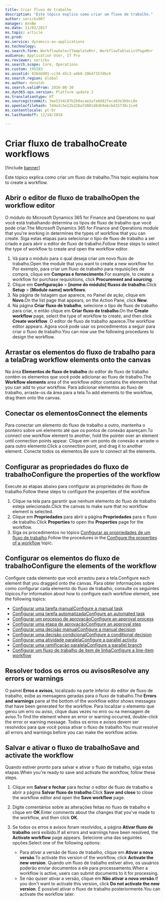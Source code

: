 ```yaml
---
title: Criar fluxo de trabalho
description: "Este tópico explica como criar um fluxo de trabalho."
author: sericks007
manager: AnnBe
ms.date: 11/03/2017
ms.topic: article
ms.prod: 
ms.service: dynamics-ax-applications
ms.technology: 
ms.search.form: WorkflowSelectTemplateRnr, WorkflowTableListPageRnr
audience: Application User, IT Pro
ms.reviewer: sericks
ms.search.scope: Core, Operations
ms.custom: 195583
ms.assetid: 836ddd01-cc34-45c3-a4b0-20647357dbc6
ms.search.region: Global
ms.author: donaldc
ms.search.validFrom: 2016-08-30
ms.dyn365.ops.version: Platform update 2
ms.translationtype: HT
ms.sourcegitcommit: 3ee5334c87b2b0acae2afa6882feca63e3b9cc8e
ms.openlocfilehash: 7d4a3c5e12b226a7d801d8db9abcbd15738c1ce0
ms.contentlocale: pt-br
ms.lasthandoff: 12/18/2018

---
```


# <a name="create-workflows"></a><span data-ttu-id="130f8-103">Criar fluxo de trabalho</span><span class="sxs-lookup"><span data-stu-id="130f8-103">Create workflows</span></span>

[!include [banner](../includes/banner.md)]

<span data-ttu-id="130f8-104">Este tópico explica como criar um fluxo de trabalho.</span><span class="sxs-lookup"><span data-stu-id="130f8-104">This topic explains how to create a workflow.</span></span>

## <a name="open-the-workflow-editor"></a><span data-ttu-id="130f8-105">Abrir o editor de fluxo de trabalho</span><span class="sxs-lookup"><span data-stu-id="130f8-105">Open the workflow editor</span></span>

<span data-ttu-id="130f8-106">O módulo do Microsoft Dynamics 365 for Finance and Operations no qual você está trabalhando determina os tipos de fluxo de trabalho que você pode criar.</span><span class="sxs-lookup"><span data-stu-id="130f8-106">The Microsoft Dynamics 365 for Finance and Operations module that you're working in determines the types of workflow that you can create.</span></span> <span data-ttu-id="130f8-107">Siga estas etapas para selecionar o tipo de fluxo de trabalho a ser criado e para abrir o editor de fluxo de trabalho.</span><span class="sxs-lookup"><span data-stu-id="130f8-107">Follow these steps to select the type of workflow to create and open the workflow editor.</span></span>

1. <span data-ttu-id="130f8-108">Vá para o módulo para o qual deseja criar um novo fluxo de trabalho.</span><span class="sxs-lookup"><span data-stu-id="130f8-108">Open the module that you want to create a new workflow for.</span></span> <span data-ttu-id="130f8-109">Por exemplo, para criar um fluxo de trabalho para requisições de compra, clique em **Compras e fornecimento**.</span><span class="sxs-lookup"><span data-stu-id="130f8-109">For example, to create a workflow for purchase requisitions, click **Procurement and sourcing**.</span></span>
2. <span data-ttu-id="130f8-110">Clique em **Configuração** &gt; **\[nome do módulo\] fluxos de trabalho**.</span><span class="sxs-lookup"><span data-stu-id="130f8-110">Click **Setup** &gt; **\[Module name\] workflows**.</span></span>
3. <span data-ttu-id="130f8-111">Na página de listagem que aparece, no Painel de ação, clique em **Novo**.</span><span class="sxs-lookup"><span data-stu-id="130f8-111">On the list page that appears, on the Action Pane, click **New**.</span></span>
4. <span data-ttu-id="130f8-112">Na página **Criar fluxo de trabalho**, selecione o tipo de fluxo de trabalho para criar, e então clique em **Criar fluxo de trabalho**.</span><span class="sxs-lookup"><span data-stu-id="130f8-112">On the **Create workflow** page, select the type of workflow to create, and then click **Create workflow**.</span></span> <span data-ttu-id="130f8-113">O editor de fluxo de trabalho aparece.</span><span class="sxs-lookup"><span data-stu-id="130f8-113">The workflow editor appears.</span></span> <span data-ttu-id="130f8-114">Agora você pode usar os procedimentos a seguir para criar o fluxo de trabalho.</span><span class="sxs-lookup"><span data-stu-id="130f8-114">You can now use the following procedures to design the workflow.</span></span>

## <a name="drag-workflow-elements-onto-the-canvas"></a><span data-ttu-id="130f8-115">Arrastar os elementos do fluxo de trabalho para a tela</span><span class="sxs-lookup"><span data-stu-id="130f8-115">Drag workflow elements onto the canvas</span></span>

<span data-ttu-id="130f8-116">Na área **Elementos de fluxo de trabalho** do editor de fluxo de trabalho contém os elementos que você pode adicionar ao fluxo de trabalho.</span><span class="sxs-lookup"><span data-stu-id="130f8-116">The **Workflow elements** area of the workflow editor contains the elements that you can add to your workflow.</span></span> <span data-ttu-id="130f8-117">Para adicionar elementos ao fluxo de trabalho, arraste-os da área para a tela.</span><span class="sxs-lookup"><span data-stu-id="130f8-117">To add elements to the workflow, drag them onto the canvas.</span></span>

## <a name="connect-the-elements"></a><span data-ttu-id="130f8-118">Conectar os elementos</span><span class="sxs-lookup"><span data-stu-id="130f8-118">Connect the elements</span></span>

<span data-ttu-id="130f8-119">Para conectar um elemento do fluxo de trabalho a outro, mantenha o ponteiro sobre um elemento até que os pontos de conexão apareçam.</span><span class="sxs-lookup"><span data-stu-id="130f8-119">To connect one workflow element to another, hold the pointer over an element until connection points appear.</span></span> <span data-ttu-id="130f8-120">Clique em um ponto de conexão e arraste-o para outro elemento.</span><span class="sxs-lookup"><span data-stu-id="130f8-120">Click a connection point, and drag it to another element.</span></span> <span data-ttu-id="130f8-121">Conecte todos os elementos.</span><span class="sxs-lookup"><span data-stu-id="130f8-121">Be sure to connect all the elements.</span></span>

## <a name="configure-the-properties-of-the-workflow"></a><span data-ttu-id="130f8-122">Configurar as propriedades do fluxo de trabalho</span><span class="sxs-lookup"><span data-stu-id="130f8-122">Configure the properties of the workflow</span></span>

<span data-ttu-id="130f8-123">Execute as etapas abaixo para configurar as propriedades do fluxo de trabalho.</span><span class="sxs-lookup"><span data-stu-id="130f8-123">Follow these steps to configure the properties of the workflow.</span></span>

1. <span data-ttu-id="130f8-124">Clique na tela para garantir que nenhum elemento do fluxo de trabalho esteja selecionado.</span><span class="sxs-lookup"><span data-stu-id="130f8-124">Click the canvas to make sure that no workflow element is selected.</span></span>
2. <span data-ttu-id="130f8-125">Clique em **Propriedades** para abrir a página **Propriedades** para o fluxo de trabalho.</span><span class="sxs-lookup"><span data-stu-id="130f8-125">Click **Properties** to open the **Properties** page for the workflow.</span></span>
3. <span data-ttu-id="130f8-126">Siga os procedimentos no tópico [Configurar as propriedades de um fluxo de trabalho](configure-workflow-properties.md).</span><span class="sxs-lookup"><span data-stu-id="130f8-126">Follow the procedures in the [Configure the properties of a workflow](configure-workflow-properties.md) topic.</span></span>

## <a name="configure-the-elements-of-the-workflow"></a><span data-ttu-id="130f8-127">Configurar os elementos do fluxo de trabalho</span><span class="sxs-lookup"><span data-stu-id="130f8-127">Configure the elements of the workflow</span></span>

<span data-ttu-id="130f8-128">Configure cada elemento que você arrastou para a tela.</span><span class="sxs-lookup"><span data-stu-id="130f8-128">Configure each element that you dragged onto the canvas.</span></span> <span data-ttu-id="130f8-129">Para obter informações sobre como configurar cada elemento do fluxo de trabalho, consulte os seguintes tópicos.</span><span class="sxs-lookup"><span data-stu-id="130f8-129">For information about how to configure each workflow element, see the following topics:</span></span>

- [<span data-ttu-id="130f8-130">Configurar uma tarefa manual</span><span class="sxs-lookup"><span data-stu-id="130f8-130">Configure a manual task</span></span>](configure-manual-task-workflow.md)
- [<span data-ttu-id="130f8-131">Configurar uma tarefa automatizada</span><span class="sxs-lookup"><span data-stu-id="130f8-131">Configure an automated task</span></span>](configure-automated-task-workflow.md)
- [<span data-ttu-id="130f8-132">Configurar um processo de aprovação</span><span class="sxs-lookup"><span data-stu-id="130f8-132">Configure an approval process</span></span>](configure-approval-process-workflow.md)
- [<span data-ttu-id="130f8-133">Configurar uma etapa de aprovação</span><span class="sxs-lookup"><span data-stu-id="130f8-133">Configure an approval step</span></span>](configure-approval-step-workflow.md)
- [<span data-ttu-id="130f8-134">Configurar uma decisão manual</span><span class="sxs-lookup"><span data-stu-id="130f8-134">Configure a manual decision</span></span>](configure-manual-decision-workflow.md)
- [<span data-ttu-id="130f8-135">Configurar uma decisão condicional</span><span class="sxs-lookup"><span data-stu-id="130f8-135">Configure a conditional decision</span></span>](configure-conditional-decision-workflow.md)
- [<span data-ttu-id="130f8-136">Configurar uma atividade paralela</span><span class="sxs-lookup"><span data-stu-id="130f8-136">Configure a parallel activity</span></span>](configure-parallel-activity-workflow.md)
- [<span data-ttu-id="130f8-137">Configurar uma ramificação paralela</span><span class="sxs-lookup"><span data-stu-id="130f8-137">Configure a parallel branch</span></span>](configure-parallel-branch-workflow.md)
- [<span data-ttu-id="130f8-138">Configurar um fluxo de trabalho de item de linha</span><span class="sxs-lookup"><span data-stu-id="130f8-138">Configure a line-item workflow</span></span>](configure-line-item-workflow.md)

## <a name="resolve-any-errors-or-warnings"></a><span data-ttu-id="130f8-139">Resolver todos os erros ou avisos</span><span class="sxs-lookup"><span data-stu-id="130f8-139">Resolve any errors or warnings</span></span>

<span data-ttu-id="130f8-140">O painel **Erros e avisos**, localizado na parte inferior do editor de fluxo de trabalho, exibe as mensagens geradas para o fluxo de trabalho.</span><span class="sxs-lookup"><span data-stu-id="130f8-140">The **Errors and warnings** pane at the bottom of the workflow editor shows messages that have been generated for the workflow.</span></span> <span data-ttu-id="130f8-141">Para localizar o elemento que gerou um erro ou aviso, clique duas vezes no erro ou na mensagem de aviso.</span><span class="sxs-lookup"><span data-stu-id="130f8-141">To find the element where an error or warning occurred, double-click the error or warning message.</span></span> <span data-ttu-id="130f8-142">Todos os erros e avisos devem ser resolvidos para que você possa ativar o fluxo de trabalho.</span><span class="sxs-lookup"><span data-stu-id="130f8-142">You must resolve all errors and warnings before you can make the workflow active.</span></span>

## <a name="save-and-activate-the-workflow"></a><span data-ttu-id="130f8-143">Salvar e ativar o fluxo de trabalho</span><span class="sxs-lookup"><span data-stu-id="130f8-143">Save and activate the workflow</span></span>

<span data-ttu-id="130f8-144">Quando estiver pronto para salvar e ativar o fluxo de trabalho, siga estas etapas.</span><span class="sxs-lookup"><span data-stu-id="130f8-144">When you're ready to save and activate the workflow, follow these steps.</span></span>

1. <span data-ttu-id="130f8-145">Clique em **Salvar e fechar** para fechar o editor de fluxo de trabalho e abrir a página **Salvar fluxo de trabalho**.</span><span class="sxs-lookup"><span data-stu-id="130f8-145">Click **Save and close** to close the workflow editor and open the **Save workflow** page.</span></span>
2. <span data-ttu-id="130f8-146">Digite comentários sobre as alterações feitas no fluxo de trabalho e clique em **OK**.</span><span class="sxs-lookup"><span data-stu-id="130f8-146">Enter comments about the changes that you've made to the workflow, and then click **OK**.</span></span>
3. <span data-ttu-id="130f8-147">Se todos os erros e avisos foram resolvidos, a página **Ativar fluxo de trabalho** será exibido.</span><span class="sxs-lookup"><span data-stu-id="130f8-147">If all errors and warnings have been resolved, the **Activate workflow** page appears.</span></span> <span data-ttu-id="130f8-148">Selecione uma das seguintes opções:</span><span class="sxs-lookup"><span data-stu-id="130f8-148">Select one of the following options:</span></span>

    - <span data-ttu-id="130f8-149">Para ativar a versão de fluxo de trabalho, clique em **Ativar a nova versão**.</span><span class="sxs-lookup"><span data-stu-id="130f8-149">To activate this version of the workflow, click **Activate the new version**.</span></span> <span data-ttu-id="130f8-150">Quando um fluxo de trabalho estiver ativo, os usuários poderão enviar documentos a ele para processamento.</span><span class="sxs-lookup"><span data-stu-id="130f8-150">When a workflow is active, users can submit documents to it for processing.</span></span>
    - <span data-ttu-id="130f8-151">Se não quiser ativar a versão, clique em **Não ativar a nova versão**.</span><span class="sxs-lookup"><span data-stu-id="130f8-151">If you don't want to activate this version, click **Do not activate the new version**.</span></span> <span data-ttu-id="130f8-152">É possível ativar o fluxo de trabalho posteriormente.</span><span class="sxs-lookup"><span data-stu-id="130f8-152">You can activate the workflow later.</span></span>

